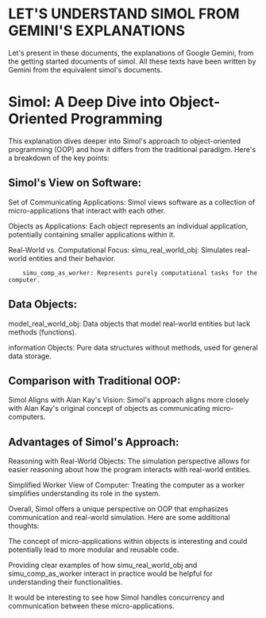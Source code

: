 # LET'S UNDERSTAND SIMOL FROM GEMINI'S EXPLANATIONS
Let's present in these documents, the explanations of Google Gemini, from the getting started documents of simol. All these texts have been written by Gemini from the equivalent simol's documents.

# Simol: A Deep Dive into Object-Oriented Programming

This explanation dives deeper into Simol's approach to object-oriented programming (OOP) and how it differs from the traditional paradigm. Here's a breakdown of the key points:

## Simol's View on Software:

   Set of Communicating Applications: Simol views software as a collection of micro-applications that interact with each other.
    
   Objects as Applications: Each object represents an individual application, potentially containing smaller applications within it.
    
   Real-World vs. Computational Focus:
        simu_real_world_obj: Simulates real-world entities and their behavior.
        
   		simu_comp_as_worker: Represents purely computational tasks for the computer.

## Data Objects:

   model_real_world_obj: Data objects that model real-world entities but lack methods (functions).
   
   information Objects: Pure data structures without methods, used for general data storage.

## Comparison with Traditional OOP:

   Simol Aligns with Alan Kay's Vision: Simol's approach aligns more closely with Alan Kay's original concept of objects as communicating micro-computers.

## Advantages of Simol's Approach:

   Reasoning with Real-World Objects: The simulation perspective allows for easier reasoning about how the program interacts with real-world entities.
    
   Simplified Worker View of Computer: Treating the computer as a worker simplifies understanding its role in the system.

Overall, Simol offers a unique perspective on OOP that emphasizes communication and real-world simulation. Here are some additional thoughts:

   The concept of micro-applications within objects is interesting and could potentially lead to more modular and reusable code.
    
   Providing clear examples of how simu_real_world_obj and simu_comp_as_worker interact in practice would be helpful for understanding their functionalities.

It would be interesting to see how Simol handles concurrency and communication between these micro-applications.